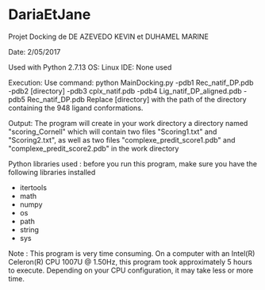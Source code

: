 # DariaEtJane
Projet Docking de DE AZEVEDO KEVIN et DUHAMEL MARINE

Date: 2/05/2017

Used with Python 2.7.13 
OS: Linux
IDE: None used

Execution: Use command: python MainDocking.py -pdb1 Rec_natif_DP.pdb -pdb2 [directory] -pdb3 cplx_natif.pdb -pdb4 Lig_natif_DP_aligned.pdb -pdb5 Rec_natif_DP.pdb
Replace [directory] with the path of the directory containing the 948 ligand conformations.

Output: The program will create in your work directory a directory named "scoring_Cornell" which will contain two files "Scoring1.txt" and "Scoring2.txt", as well as two files "complexe_predit_score1.pdb" and "complexe_predit_score2.pdb" in the work directory

Python libraries used : before you run this program, make sure you have the following libraries installed
* itertools
* math
* numpy
* os
* path
* string
* sys

Note : This program is very time consuming. On a computer with an Intel(R) Celeron(R) CPU 1007U @ 1.50Hz, this program took approximately 5 hours to execute. Depending on your CPU configuration, it may take less or more time.

